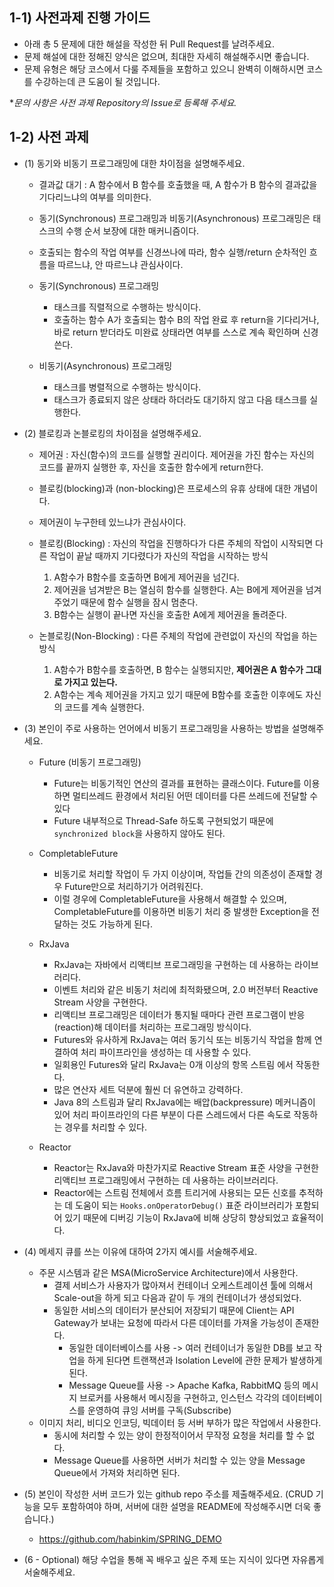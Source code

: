 ## 1-1) 사전과제 진행 가이드

- 아래 총 5 문제에 대한 해설을 작성한 뒤 Pull Request를 날려주세요.
- 문제 해설에 대한 정해진 양식은 없으며, 최대한 자세히 해설해주시면 좋습니다.
- 문제 유형은 해당 코스에서 다룰 주제들을 포함하고 있으니 완벽히 이해하시면 코스를 수강하는데 큰 도움이 될 것입니다.

**문의 사항은 사전 과제 Repository의 Issue로 등록해 주세요.*



## 1-2) 사전 과제

- (1) 동기와 비동기 프로그래밍에 대한 차이점을 설명해주세요.

  - 결과값 대기 : A 함수에서 B 함수를 호출했을 때, A 함수가 B 함수의 결과값을 기다리느냐의 여부를 의미한다.
  - 동기(Synchronous) 프로그래밍과 비동기(Asynchronous) 프로그래밍은 태스크의 수행 순서 보장에 대한 매커니즘이다.
  - 호출되는 함수의 작업 여부를 신경쓰나에 따라, 함수 실행/return 순차적인 흐름을 따르느냐, 안 따르느냐 관심사이다.

  

  - 동기(Synchronous) 프로그래밍
    - 태스크를 직렬적으로 수행하는 방식이다. 
    - 호출하는 함수 A가 호출되는 함수 B의 작업 완료 후 return을 기다리거나, 바로 return 받더라도 미완료 상태라면 여부를 스스로 계속 확인하며 신경쓴다.

  - 비동기(Asynchronous) 프로그래밍
    - 태스크를 병렬적으로 수행하는 방식이다.
    - 태스크가 종료되지 않은 상태라 하더라도 대기하지 않고 다음 태스크를 실행한다.



- (2) 블로킹과 논블로킹의 차이점을 설명해주세요.

  - 제어권 : 자신(함수)의 코드를 실행할 권리이다. 제어권을 가진 함수는 자신의 코드를 끝까지 실행한 후, 자신을 호출한 함수에게 return한다.
  - 블로킹(blocking)과 (non-blocking)은 프로세스의 유휴 상태에 대한 개념이다.
  - 제어권이 누구한테 있느냐가 관심사이다.

  

  - 블로킹(Blocking) : 자신의 작업을 진행하다가 다른 주체의 작업이 시작되면 다른 작업이 끝날 때까지 기다렸다가 자신의 작업을 시작하는 방식
    1. A함수가 B함수를 호출하면 B에게 제어권을 넘긴다.
    2. 제어권을 넘겨받은 B는 열심히 함수를 실행한다. A는 B에게 제어권을 넘겨주었기 때문에 함수 실행을 잠시 멈춘다.
    3. B함수는 실행이 끝나면 자신을 호출한 A에게 제어권을 돌려준다.
  - 논블로킹(Non-Blocking) : 다른 주체의 작업에 관련없이 자신의 작업을 하는 방식
    1. A함수가 B함수를 호출하면, B 함수는 실행되지만, **제어권은 A 함수가 그대로 가지고 있는다.**
    2. A함수는 계속 제어권을 가지고 있기 때문에 B함수를 호출한 이후에도 자신의 코드를 계속 실행한다.



- (3) 본인이 주로 사용하는 언어에서 비동기 프로그래밍을 사용하는 방법을 설명해주세요.

  - Future (비동기 프로그래밍)
    - Future는 비동기적인 연산의 결과를 표현하는 클래스이다. Future를 이용하면 멀티쓰레드 환경에서 처리된 어떤 데이터를 다른 쓰레드에 전달할 수 있다
    - Future 내부적으로 Thread-Safe 하도록 구현되었기 때문에 `synchronized block`을 사용하지 않아도 된다.
  - CompletableFuture
    - 비동기로 처리할 작업이 두 가지 이상이며, 작업들 간의 의존성이 존재할 경우 Future만으로 처리하기가 어려워진다.
    - 이럴 경우에 CompletableFuture을 사용해서 해결할 수 있으며, CompletableFuture를 이용하면 비동기 처리 중 발생한 Exception을 전달하는 것도 가능하게 된다.
  - RxJava
    - RxJava는 자바에서 리액티브 프로그래밍을 구현하는 데 사용하는 라이브러리다.
    - 이벤트 처리와 같은 비동기 처리에 최적화됐으며, 2.0 버전부터 Reactive Stream 사양을 구현한다.
    - 리액티브 프로그래밍은 데이터가 통지될 때마다 관련 프로그램이 반응(reaction)해 데이터를 처리하는 프로그래밍 방식이다.
    - Futures와 유사하게 RxJava는 여러 동기식 또는 비동기식 작업을 함께 연결하여 처리 파이프라인을 생성하는 데 사용할 수 있다.
    - 일회용인 Futures와 달리 RxJava는 0개 이상의 항목 스트림 에서 작동한다.
    - 많은 연산자 세트 덕분에 훨씬 더 유연하고 강력하다.
    - Java 8의 스트림과 달리 RxJava에는 배압(backpressure) 메커니즘이 있어 처리 파이프라인의 다른 부분이 다른 스레드에서 다른 속도로 작동하는 경우를 처리할 수 있다.

  - Reactor
    - Reactor는 RxJava와 마찬가지로 Reactive Stream 표준 사양을 구현한 리액티브 프로그래밍에서 구현하는 데 사용하는 라이브러리다.
    - Reactor에는 스트림 전체에서 흐름 트리거에 사용되는 모든 신호를 추적하는 데 도움이 되는 `Hooks.onOperatorDebug()` 표준 라이브러리가 포함되어 있기 때문에 디버깅 기능이 RxJava에 비해 상당히 향상되었고 효율적이다.

  

- (4) 메세지 큐를 쓰는 이유에 대하여 2가지 예시를 서술해주세요.
  - 주문 시스템과 같은 MSA(MicroService Architecture)에서 사용한다.
    - 결제 서비스가 사용자가 많아져서 컨테이너 오케스트레이션 툴에 의해서 Scale-out을 하게 되고 다음과 같이 두 개의 컨테이너가 생성되었다.
    - 동일한 서비스의 데이터가 분산되어 저장되기 때문에 Client는 API Gateway가 보내는 요청에 따라서 다른 데이터를 가져올 가능성이 존재한다.
      - 동일한 데이터베이스를 사용 -> 여러 컨테이너가 동일한 DB를 보고 작업을 하게 된다면 트랜잭션과 Isolation Level에 관한 문제가 발생하게 된다.
      - Message Queue를 사용 -> Apache Kafka, RabbitMQ 등의 메시지 브로커를 사용해서 메시징을 구현하고, 인스턴스 각각의 데이터베이스를 운영하여 큐잉 서버를 구독(Subscribe)
  - 이미지 처리, 비디오 인코딩, 빅데이터 등 서버 부하가 많은 작업에서 사용한다.
    - 동시에 처리할 수 있는 양이 한정적이어서 무작정 요청을 처리를 할 수 없다.
    - Message Queue를 사용하면 서버가 처리할 수 있는 양을 Message Queue에서 가져와 처리하면 된다.



- (5) 본인이 작성한 서버 코드가 있는 github repo 주소를 제출해주세요. (CRUD 기능을 모두 포함하여야 하며, 서버에 대한 설명을 README에 작성해주시면 더욱 좋습니다.) 
  - https://github.com/habinkim/SPRING_DEMO



- (6 - Optional) 해당 수업을 통해 꼭 배우고 싶은 주제 또는 지식이 있다면 자유롭게 서술해주세요.
